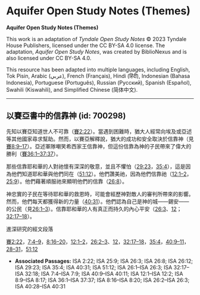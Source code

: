 # Aquifer Open Study Notes (Themes)

**Aquifer Open Study Notes (Themes)**

This work is an adaptation of *Tyndale Open Study Notes* © 2023 Tyndale House Publishers, licensed under the CC BY\-SA 4\.0 license. The adaptation, *Aquifer Open Study Notes*, was created by BiblioNexus and is also licensed under CC BY\-SA 4\.0\.

This resource has been adapted into multiple languages, including English, Tok Pisin, Arabic (عربي), French (Français), Hindi (हिंदी), Indonesian (Bahasa Indonesia), Portuguese (Português), Russian (Русский), Spanish (Español), Swahili (Kiswahili), and Simplified Chinese (简体中文).



--------------------------------

## 以賽亞書中的信靠神 (id: 700298)

先知以賽亞知道世人不可靠（[賽2:22](https://ref.ly/Isa2:22)）。當遇到困難時，猶大人經常向埃及或亞述等其他國家尋求幫助。然而，以賽亞解釋說，猶大的成功和安全取決於信靠神（見[賽8:9–17](https://ref.ly/Isa8:9-Isa8:17)）。亞述軍隊嘲笑希西家王信靠神，但這份信靠為神的子民帶來了偉大的勝利（[賽36:1–37:37](https://ref.ly/Isa36:1-Isa37:37)）。

那些信靠耶和華的人對祂懷有深深的敬意，並且不懼怕（[29:23](https://ref.ly/Isa29:23)，[35:4](https://ref.ly/Isa35:4)），這是因為他們知道耶和華與他們同在（[51:12](https://ref.ly/Isa51:12)）。他們讚美祂，因為他們信靠祂（[12:1–2](https://ref.ly/Isa12:1-Isa12:2)，[25:9](https://ref.ly/Isa25:9)）。他們藉著順服祂來顯明他們的信靠（[26:8](https://ref.ly/Isa26:8)）。

神忠實的子民在等待耶和華的救恩時，可能會經歷神對敵人的審判所帶來的影響。然而，他們每天都獲得新的力量（[40:31](https://ref.ly/Isa40:31)）。他們認為自己是神的城——錫安——的公民（見[26:1–3](https://ref.ly/Isa26:1-Isa26:3)）。信靠耶和華的人有真正而持久的內心平安（[26:3](https://ref.ly/Isa26:3)、[12](https://ref.ly/Isa26:12)；[32:17–18](https://ref.ly/Isa32:17-Isa32:18)）。

進深研究的經文段落

[賽2:22](https://ref.ly/Isa2:22)，[7:4–9](https://ref.ly/Isa7:4-Isa7:9)，[8:16–20](https://ref.ly/Isa8:16-Isa8:20)，[12:1–2](https://ref.ly/Isa12:1-Isa12:2)，[26:2–3](https://ref.ly/Isa26:2-Isa26:3)、[12](https://ref.ly/Isa26:12)，[32:17–18](https://ref.ly/Isa32:17-Isa32:18)，[35:4](https://ref.ly/Isa35:4)，[40:9–11](https://ref.ly/Isa40:9-Isa40:11)，[28–31](https://ref.ly/Isa40:28-Isa40:31)，[51:12](https://ref.ly/Isa51:12)

* **Associated Passages:** ISA 2:22; ISA 25:9; ISA 26:3; ISA 26:8; ISA 26:12; ISA 29:23; ISA 35:4; ISA 40:31; ISA 51:12; ISA 26:1–ISA 26:3; ISA 32:17–ISA 32:18; ISA 7:4–ISA 7:9; ISA 40:9–ISA 40:11; ISA 12:1–ISA 12:2; ISA 8:9–ISA 8:17; ISA 36:1–ISA 37:37; ISA 8:16–ISA 8:20; ISA 26:2–ISA 26:3; ISA 40:28–ISA 40:31

